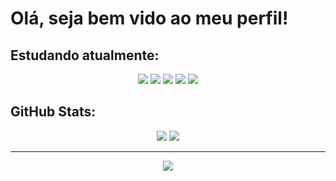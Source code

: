 <h1>Olá, seja bem vido ao meu perfil!</h1>
  
<h2>Estudando atualmente: </h2>

<div align="center"/>
   <img src="https://img.shields.io/badge/HTML5-E34F26?style=for-the-badge&logo=html5&logoColor=white&color=00FA9A"/>
   <img src="https://img.shields.io/badge/CSS3-1572B6?style=for-the-badge&logo=css3&logoColor=white&color=00FA9A"/> 
   <img src="https://img.shields.io/badge/python-3670A0?style=for-the-badge&logo=python&logoColor=white&color=00FA9A"/>
   <img src="https://img.shields.io/badge/figma-%23F24E1E.svg?style=for-the-badge&logo=figma&logoColor=white&color=00FA9A"/>
   <img src="https://img.shields.io/badge/Flask-000000?style=for-the-badge&logo=flask&logoColor=white&color=00FA9A"/>
</div>
<h2> GitHub Stats: </h2> 
<div align="center"/>
  
![](https://github-readme-stats.vercel.app/api?username=joycesilvaaa&theme=blue-green&hide_border=false&include_all_commits=false&count_private=false)
![](https://github-readme-stats.vercel.app/api/top-langs/?username=joycesilvaaa&theme=blue-green&hide_border=false&include_all_commits=false&count_private=false&layout=compact)

---
[![](https://visitcount.itsvg.in/api?id=joycesilvaaa&icon=0&color=0)](https://visitcount.itsvg.in)

<!-- Proudly created with GPRM ( https://gprm.itsvg.in ) -->

